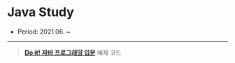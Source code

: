 # Java Study

- Period: 2021.06. ~ 

---
> [**Do it! 자바 프로그래밍 입문**](https://www.inflearn.com/course/%EC%9E%90%EB%B0%94-%ED%94%84%EB%A1%9C%EA%B7%B8%EB%9E%98%EB%B0%8D-%EC%9E%85%EB%AC%B8) 예제 코드
